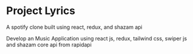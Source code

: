 # Project Lyrics

A spotify clone built using react, redux, and shazam api

Develop an Music Application using react js, redux, tailwind css, swiper js and shazam core api from rapidapi
